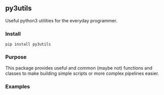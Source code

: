 ## py3utils
Useful python3 utilities for the everyday programmer.

### Install
`pip install py3utils`

### Purpose
This package provides useful and common (maybe not) functions and classes to make
building simple scripts or more complex pipelines easier.

### Examples